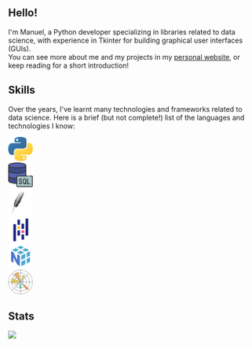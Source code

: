 <h2>Hello!</h2>
<p>
I'm Manuel, a Python developer specializing in libraries related to data science, with experience in Tkinter for building graphical user interfaces (GUIs).<br>
You can see more about me and my projects in my <a href="https://yourwebsite.com">personal website</a>, or keep reading for a short introduction!
</p>

<h2>Skills</h2>
<p>
Over the years, I've learnt many technologies and frameworks related to data science. Here is a brief (but not complete!) list of the languages and technologies I know:
</p>
<p>
<img src="./python.png" alt="Python" width="50"><br>
<img src="./sql.png" alt="SQL" width="50"><br>
<img src="./tkinter_image.png" alt="Tkinter" width="50"><br>
<img src="./pandas.png" alt="Pandas" width="50"><br>
<img src="./numpy.png" alt="NumPy" width="50"><br>
<img src="./matplotlib.png" alt="Matplotlib" width="50"><br>
</p>

<h2>Stats</h2>
<img src="https://github-readme-stats.vercel.app/api?username=YourGitHubUsername&count_private=true&show_icons=true&theme=merko"><br>







